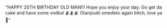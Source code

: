 "HAPPY 20TH BIRTHDAY OLD MAN!!! Hope you enjoy your day. Go get da cake and have some vodka! 🫂🫂🫂
Otanjoubi omedeto again bitch, love ya💞"
